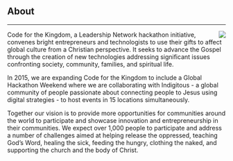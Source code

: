 ﻿## About
---
<img src="{{assets}}/images/earth.jpg" style="float:right"/>

Code for the Kingdom, a Leadership Network hackathon initiative, convenes bright entrepreneurs and technologists to use their gifts to affect global culture from a Christian perspective. It seeks to advance the Gospel through the creation of new technologies addressing significant issues confronting society, community, families, and spiritual life.

In 2015, we are expanding Code for the Kingdom to include a Global Hackathon Weekend where we are collaborating with Indigitous - a global community of people passionate about connecting people to Jesus using digital strategies - to host events in 15 locations simultaneously. 

Together our vision is to provide more opportunities for communities around the world to participate and showcase innovation and entrepreneurship in their communities. We expect over 1,000 people to participate and address a number of challenges aimed at helping release the oppressed, teaching God’s Word, healing the sick, feeding the hungry, clothing the naked, and supporting the church and the body of Christ.

